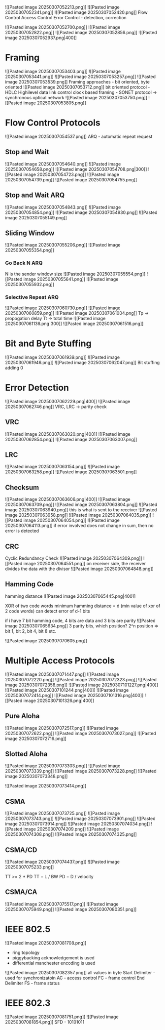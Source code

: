 ![[Pasted image 20250307052213.png]]
![[Pasted image 20250307052341.png]]
![[Pasted image 20250307052420.png]]
Flow Control
Access Control
Error Control - detection, correction

![[Pasted image 20250307052700.png]]
![[Pasted image 20250307052822.png]]
![[Pasted image 20250307052856.png]]
![[Pasted image 20250307052937.png|400]]

# Framing

![[Pasted image 20250307053403.png]]
![[Pasted image 20250307053441.png]]
![[Pasted image 20250307053257.png]]
![[Pasted image 20250307053539.png]]
Framing approaches - bit oriented, byte oriented
![[Pasted image 20250307053712.png]]
bit oriented protocol - HDLC Highilevel data link control
clock based framing - SONET protocol -> synchronous optical network
![[Pasted image 20250307053750.png]]
![[Pasted image 20250307053805.png]]

# Flow Control Protocols
![[Pasted image 20250307054537.png]]
ARQ - automatic repeat request
## Stop and Wait
![[Pasted image 20250307054640.png]]
![[Pasted image 20250307054658.png]]
![[Pasted image 20250307054708.png|300]]
![[Pasted image 20250307054723.png]]
![[Pasted image 20250307054739.png]]
![[Pasted image 20250307054755.png]]

## Stop and Wait ARQ
![[Pasted image 20250307054843.png]]
![[Pasted image 20250307054854.png]]
![[Pasted image 20250307054930.png]]
![[Pasted image 20250307055149.png]]
## Sliding Window

![[Pasted image 20250307055206.png]]
![[Pasted image 20250307055354.png]]

### Go Back N ARQ
N is the sender window size
![[Pasted image 20250307055554.png]]
![[Pasted image 20250307055641.png]]
![[Pasted image 20250307055932.png]]

### Selective Repeat ARQ

![[Pasted image 20250307060730.png]]
![[Pasted image 20250307060859.png]]
![[Pasted image 20250307061004.png]]
Tp -> propogation delay
Tt -> total time
![[Pasted image 20250307061136.png|300]]
![[Pasted image 20250307061516.png]]

# Bit and Byte Stuffing
![[Pasted image 20250307061939.png]]
![[Pasted image 20250307061946.png]]
![[Pasted image 20250307062047.png]]
Bit stuffing 
adding 0

# Error Detection
![[Pasted image 20250307062229.png|400]]
![[Pasted image 20250307062746.png]]
VRC, LRC -> parity check

## VRC
![[Pasted image 20250307063020.png|400]]
![[Pasted image 20250307062854.png]]
![[Pasted image 20250307063007.png]]

## LRC
![[Pasted image 20250307063154.png]]
![[Pasted image 20250307063258.png]]
![[Pasted image 20250307063501.png]]

## Checksum

![[Pasted image 20250307063606.png|400]]
![[Pasted image 20250307063709.png]]
![[Pasted image 20250307063804.png]]
![[Pasted image 20250307063940.png]]
this is what is sent to the receiver
![[Pasted image 20250307063958.png]]
![[Pasted image 20250307064035.png]]
![[Pasted image 20250307064054.png]]
![[Pasted image 20250307064113.png]]
if error involved does not change in sum, then no error is detected

## CRC
Cyclic Redundancy Check
![[Pasted image 20250307064309.png]]
![[Pasted image 20250307064551.png]]
on receiver side, the receiver divides the data with the divisor
![[Pasted image 20250307064848.png]]

## Hamming Code

hamming distance
![[Pasted image 20250307065445.png|400]]

XOR of two code words
minimum hamming distance = d (min value of xor of 2 code words)
can detect error of d-1 bits

if i have 7 bit hamming code, 4 bits are data and 3 bits are parity
![[Pasted image 20250307065634.png]]
3 parity bits,
which position? 2^n position
=> bit 1, bit 2, bit 4, bit 8 etc.

![[Pasted image 20250307070605.png]]


# Multiple Access Protocols

![[Pasted image 20250307071447.png]]
![[Pasted image 20250307072220.png]]
![[Pasted image 20250307072323.png]]
![[Pasted image 20250307072358.png]]
![[Pasted image 20250307101227.png|400]]
![[Pasted image 20250307101244.png|400]]
![[Pasted image 20250307072414.png]]
![[Pasted image 20250307101316.png|400]]
![[Pasted image 20250307101326.png|400]]

## Pure Aloha

![[Pasted image 20250307072517.png]]
![[Pasted image 20250307072622.png]]
![[Pasted image 20250307073027.png]]
![[Pasted image 20250307072716.png]]

## Slotted Aloha
![[Pasted image 20250307073303.png]]
![[Pasted image 20250307073339.png]]
![[Pasted image 20250307073228.png]]
![[Pasted image 20250307073348.png]]

![[Pasted image 20250307073414.png]]

## CSMA

![[Pasted image 20250307073725.png]]
![[Pasted image 20250307073743.png]]
![[Pasted image 20250307073901.png]]
![[Pasted image 20250307073914.png]]
![[Pasted image 20250307074034.png]]
![[Pasted image 20250307074209.png]]
![[Pasted image 20250307074308.png]]
![[Pasted image 20250307074325.png]]
## CSMA/CD

![[Pasted image 20250307074437.png]]
![[Pasted image 20250307075233.png]]

TT >= 2 * PD
TT = L / BW
PD = D / velocity
## CSMA/CA

![[Pasted image 20250307075517.png]]
![[Pasted image 20250307075949.png]]
![[Pasted image 20250307080351.png]]

# IEEE 802.5

![[Pasted image 20250307081708.png]]

- ring topology
- piggybacking acknowledgement is used
- differential manchester encoding is used

![[Pasted image 20250307082357.png]]
all values in byte
Start Delimiter - used for synchronizatoin
AC - access control
FC - frame control
End Delimiter
FS - frame status
# IEEE 802.3
![[Pasted image 20250307081751.png]]
![[Pasted image 20250307081854.png]]
SFD - 10101011